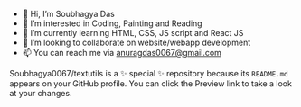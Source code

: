 - 👋 Hi, I’m Soubhagya Das
- 👀 I’m interested in Coding, Painting and Reading
- 🌱 I’m currently learning HTML, CSS, JS script and React JS
- 💞️ I’m looking to collaborate on website/webapp development
- 📫 You can reach me via anuragdas0067@gmail.com


Soubhagya0067/textutils is a ✨ special ✨ repository because its `README.md` appears on your GitHub profile.
You can click the Preview link to take a look at your changes.

